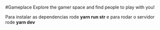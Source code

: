 #Gameplace
Explore the gamer space and find people to play with you!

Para instalar as dependencias rode **yarn run str**
e para rodar o servidor rode **yarn dev**
